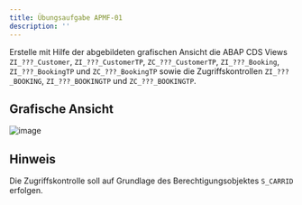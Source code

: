 ```yaml
---
title: Übungsaufgabe APMF-01
description: ''
---
```


Erstelle mit Hilfe der abgebildeten grafischen Ansicht die ABAP CDS Views `ZI_???_Customer`, `ZI_???_CustomerTP`, `ZC_???_CustomerTP`, `ZI_???_Booking`, `ZI_???_BookingTP` und `ZC_???_BookingTP` sowie die Zugriffskontrollen `ZI_???_BOOKING`, `ZI_???_BOOKINGTP` und `ZC_???_BOOKINGTP`.

## Grafische Ansicht
![image](https://user-images.githubusercontent.com/47243617/204797193-f8b39527-3813-44dc-b731-48daddf3dedb.png)

## Hinweis
Die Zugriffskontrolle soll auf Grundlage des Berechtigungsobjektes `S_CARRID` erfolgen.
